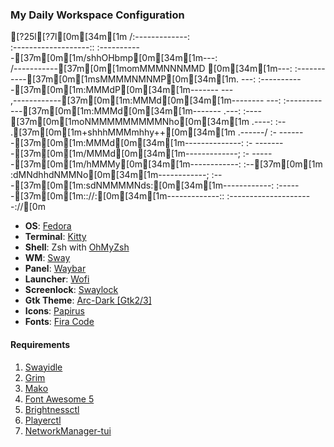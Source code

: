 ### My Daily Workspace Configuration

[?25l[?7l[0m[34m[1m          /:-------------:\
       :-------------------::
     :-----------[37m[0m[1m/shhOHbmp[0m[34m[1m---:\
   /-----------[37m[0m[1momMMMNNNMMD  [0m[34m[1m---:
  :-----------[37m[0m[1msMMMMNMNMP[0m[34m[1m.    ---:
 :-----------[37m[0m[1m:MMMdP[0m[34m[1m-------    ---\
,------------[37m[0m[1m:MMMd[0m[34m[1m--------    ---:
:------------[37m[0m[1m:MMMd[0m[34m[1m-------    .---:
:----    [37m[0m[1moNMMMMMMMMMNho[0m[34m[1m     .----:
:--     .[37m[0m[1m+shhhMMMmhhy++[0m[34m[1m   .------/
:-    -------[37m[0m[1m:MMMd[0m[34m[1m--------------:
:-   --------[37m[0m[1m/MMMd[0m[34m[1m-------------;
:-    ------[37m[0m[1m/hMMMy[0m[34m[1m------------:
:--[37m[0m[1m :dMNdhhdNMMNo[0m[34m[1m------------;
:---[37m[0m[1m:sdNMMMMNds:[0m[34m[1m------------:
:------[37m[0m[1m:://:[0m[34m[1m-------------::
:---------------------://[0m


- **OS**: [Fedora](https://getfedora.org/)
- **Terminal**: [Kitty](https://sw.kovidgoyal.net/kitty/)
- **Shell**: Zsh with [OhMyZsh](https://ohmyz.sh/) 
- **WM**: [Sway](https://github.com/swaywm/sway)
- **Panel**: [Waybar](https://github.com/Alexays/Waybar)
- **Launcher**: [Wofi](https://hg.sr.ht/~scoopta/wofi)
- **Screenlock**: [Swaylock](https://github.com/swaywm/swaylock)
- **Gtk Theme**: [Arc-Dark [Gtk2/3]](https://github.com/horst3180/Arc-theme)
- **Icons**: [Papirus](https://github.com/PapirusDevelopmentTeam/papirus-icon-theme)
- **Fonts**: [Fira Code](https://github.com/tonsky/FiraCode)


#### Requirements
1. [Swayidle](https://github.com/swaywm/swayidle)
2. [Grim](https://wayland.emersion.fr/grim/)
3. [Mako](https://github.com/emersion/mako)
4. [Font Awesome 5](https://fontawesome.com/)
5. [Brightnessctl](https://github.com/Hummer12007/brightnessctl)
6. [Playerctl](https://github.com/altdesktop/playerctl)
7. [NetworkManager-tui](https://pkgs.org/download/networkmanager-tui)
